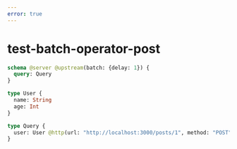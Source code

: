```yaml
---
error: true
---
```


# test-batch-operator-post

```graphql @config
schema @server @upstream(batch: {delay: 1}) {
  query: Query
}

type User {
  name: String
  age: Int
}

type Query {
  user: User @http(url: "http://localhost:3000/posts/1", method: "POST", batchKey: ["id"])
}
```
